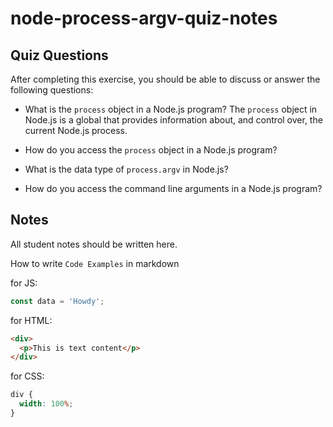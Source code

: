 # node-process-argv-quiz-notes

## Quiz Questions

After completing this exercise, you should be able to discuss or answer the following questions:

- What is the `process` object in a Node.js program?
  The `process` object in Node.js is a global that provides information about, and control over, the current Node.js process.

- How do you access the `process` object in a Node.js program?

- What is the data type of `process.argv` in Node.js?

- How do you access the command line arguments in a Node.js program?

## Notes

All student notes should be written here.

How to write `Code Examples` in markdown

for JS:

```javascript
const data = 'Howdy';
```

for HTML:

```html
<div>
  <p>This is text content</p>
</div>
```

for CSS:

```css
div {
  width: 100%;
}
```
